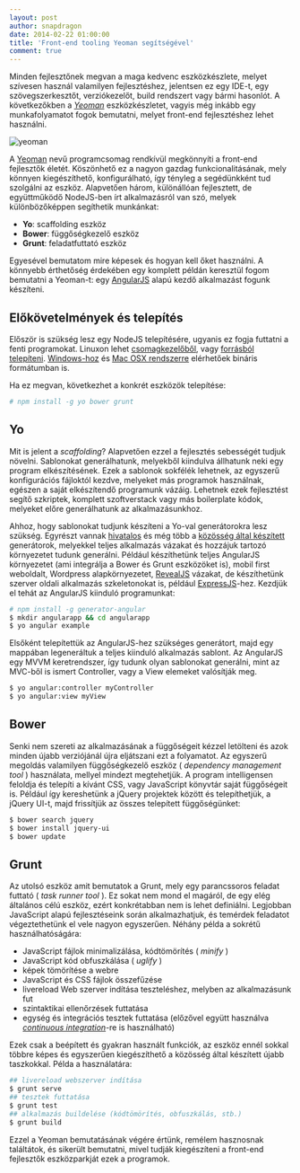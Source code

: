 ```yaml
---
layout: post
author: snapdragon
date: 2014-02-22 01:00:00
title: 'Front-end tooling Yeoman segítségével'
comment: true
---
```


Minden fejlesztőnek megvan a maga kedvenc eszközkészlete, melyet szívesen használ valamilyen fejlesztéshez, jelentsen ez egy IDE-t, egy szövegszerkesztőt, verziókezelőt, build rendszert vagy bármi hasonlót. A következőkben a _[Yeoman](http://yeoman.io/)_ eszközkészletet, vagyis még inkább egy munkafolyamatot fogok bemutatni, melyet front-end fejlesztéshez lehet használni.

![yeoman](https://warp.kir-dev.sch.bme.hu/rails/active_storage/blobs/redirect/eyJfcmFpbHMiOnsibWVzc2FnZSI6IkJBaHBDUT09IiwiZXhwIjpudWxsLCJwdXIiOiJibG9iX2lkIn19--278668d7c14e082c2921e599742295eb0292f74f/2014-02-22-yeoman.jpg)

A [Yeoman](http://en.wikipedia.org/wiki/Yeoman) nevű programcsomag rendkívül megkönnyíti a front-end fejlesztők életét. Köszönhető ez a nagyon gazdag funkcionalitásának, mely könnyen kiegészíthető, konfigurálható, így tényleg a segédünkként tud szolgálni az eszköz. Alapvetően három, különállóan fejlesztett, de együttműködő NodeJS-ben írt alkalmazásról van szó, melyek különbözőképpen segíthetik munkánkat:

- **Yo**: scaffolding eszköz
- **Bower**: függőségkezelő eszköz
- **Grunt**: feladatfuttató eszköz

Egyesével bemutatom mire képesek és hogyan kell őket használni. A könnyebb érthetőség érdekében egy komplett példán keresztül fogom bemutatni a Yeoman-t: egy [AngularJS](http://angularjs.org/) alapú kezdő alkalmazást fogunk készíteni.

## Előkövetelmények és telepítés

Először is szükség lesz egy NodeJS telepítésére, ugyanis ez fogja futtatni a fenti programokat. Linuxon lehet [csomagkezelőből](https://github.com/joyent/node/wiki/Installing-Node.js-via-package-manager), vagy [forrásból telepíteni](https://github.com/joyent/node/wiki/installation#wiki-building-on-gnulinux-and-other-unix). [Windows-hoz](https://github.com/joyent/node/wiki/installation#wiki-building-on-windows) és [Mac OSX rendszerre](https://github.com/joyent/node/wiki/installation#wiki-mac-osx) elérhetőek bináris formátumban is.

Ha ez megvan, következhet a konkrét eszközök telepítése:

```sh
# npm install -g yo bower grunt
```

## Yo

Mit is jelent a _scaffolding_? Alapvetően ezzel a fejlesztés sebességét tudjuk növelni. Sablonokat generálhatunk, melyekből kiindulva állhatunk neki egy program elkészítésének. Ezek a sablonok sokfélék lehetnek, az egyszerű konfigurációs fájloktól kezdve, melyeket más programok használnak, egészen a saját elkészítendő programunk vázáig. Lehetnek ezek fejlesztést segítő szkriptek, komplett szoftverstack vagy más boilerplate kódok, melyeket előre generálhatunk az alkalmazásunkhoz.

Ahhoz, hogy sablonokat tudjunk készíteni a Yo-val generátorokra lesz szükség. Egyrészt vannak [hivatalos](http://yeoman.io/official-generators.html) és még több a [közösség által készített](http://yeoman.io/community-generators.html) generátorok, melyekkel teljes alkalmazás vázakat és hozzájuk tartozó környezetet tudunk generálni. Például készíthetünk teljes AngularJS környezetet (ami integrálja a Bower és Grunt eszközöket is), mobil first weboldalt, Wordpress alapkörnyezetet, [RevealJS](http://lab.hakim.se/reveal-js/#/) vázakat, de készíthetünk szerver oldali alkalmazás szkeletonokat is, például [ExpressJS](http://expressjs.com/)-hez. Kezdjük el tehát az AngularJS kiinduló programunkat:

```sh
# npm install -g generator-angular
$ mkdir angularapp && cd angularapp
$ yo angular example
```

Elsőként telepítettük az AngularJS-hez szükséges generátort, majd egy mappában legeneráltuk a teljes kiinduló alkalmazás sablont. Az AngularJS egy MVVM keretrendszer, így tudunk olyan sablonokat generálni, mint az MVC-ből is ismert Controller, vagy a View elemeket valósítják meg.

```sh
$ yo angular:controller myController
$ yo angular:view myView
```

## Bower

Senki nem szereti az alkalmazásának a függőségeit kézzel letölteni és azok minden újabb verziójánál újra eljátszani ezt a folyamatot. Az egyszerű megoldás valamilyen függőségkezelő eszköz ( _dependency management tool_ ) használata, mellyel mindezt megtehetjük. A program intelligensen feloldja és telepíti a kívánt CSS, vagy JavaScript könyvtár saját függőségeit is. Például így kereshetünk a jQuery projektek között és telepíthetjük, a jQuery UI-t, majd frissítjük az összes telepített függőségünket:

```sh
$ bower search jquery
$ bower install jquery-ui
$ bower update
```

## Grunt

Az utolsó eszköz amit bemutatok a Grunt, mely egy parancssoros feladat futtató ( _task runner tool_ ). Ez sokat nem mond el magáról, de egy elég általános célú eszköz, ezért konkrétabban nem is lehet definiálni. Legjobban JavaScript alapú fejlesztéseink során alkalmazhatjuk, és temérdek feladatot végeztethetünk el vele nagyon egyszerűen. Néhány példa a sokrétű használhatóságára:

- JavaScript fájlok minimalizálása, kódtömörítés ( _minify_ )
- JavaScript kód obfuszkálása ( _uglify_ )
- képek tömörítése a webre
- JavaScript és CSS fájlok összefűzése
- livereload Web szerver indítása teszteléshez, melyben az alkalmazásunk fut
- szintaktikai ellenőrzések futtatása
- egység és integrációs tesztek futtatása (előzővel együtt használva _[continuous integration](http://en.wikipedia.org/wiki/Continuous_integration)_-re is használható)

Ezek csak a beépített és gyakran használt funkciók, az eszköz ennél sokkal többre képes és egyszerűen kiegészíthető a közösség által készített újabb taszkokkal. Példa a használatára:

```sh
## livereload webszerver indítása
$ grunt serve
## tesztek futtatása
$ grunt test
## alkalmazás buildelése (kódtömörítés, obfuszkálás, stb.)
$ grunt build
```

Ezzel a Yeoman bemutatásának végére értünk, remélem hasznosnak találtátok, és sikerült bemutatni, mivel tudják kiegészíteni a front-end fejlesztők eszközparkját ezek a programok.
